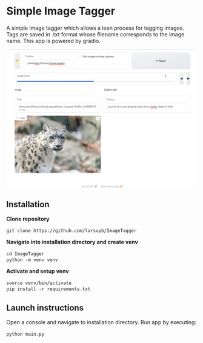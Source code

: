 # Simple Image Tagger

A simple image tagger which allows a lean process for tagging images. 
Tags are saved in .txt format whose filename corresponds to the image name. This app is powered by gradio.

<img width="512" src="./examples/example01.png">

## Installation
**Clone repository** 
```
git clone https://github.com/larsupb/ImageTagger
```
**Navigate into installation directory and create venv**
```
cd ImageTagger
python -m venv venv
```
**Activate and setup venv**
```
source venv/bin/activate
pip install -r requirements.txt
```
## Launch instructions
Open a console and navigate to installation directory. 
Run app by executing: 
```
python main.py
```

